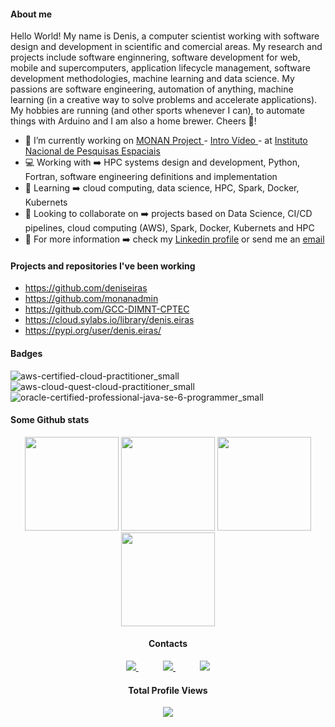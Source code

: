#### About me

Hello World! My name is Denis, a computer scientist working with software design and development in scientific and comercial areas. My research and projects include software enginnering, software development for web, mobile and supercomputers, application lifecycle management, software development methodologies, machine learning and data science. My passions are software engineering, automation of anything, machine learning (in a creative way to solve problems and accelerate applications). My hobbies are running (and other sports whenever I can), to automate things with Arduino and I am also a home brewer. Cheers 🍻!

- 🔭 I’m currently working on <a href="https://github.com/monanadmin"> MONAN Project </a> - <a href="https://www.youtube.com/watch?v=lq4pmpvqBIM&feature=emb_imp_woyt"> Intro Vídeo </a> - at <a href="https://www.gov.br/inpe">Instituto Nacional de Pesquisas Espaciais</a>
- 💻 Working with ➡️ HPC systems design and development, Python, Fortran, software engineering definitions and implementation
- 🌱 Learning ➡️ cloud computing, data science, HPC, Spark, Docker, Kubernets
- 👯 Looking to collaborate on ➡️ projects based on Data Science, CI/CD pipelines, cloud computing (AWS), Spark, Docker, Kubernets and HPC
- 💾 For more information ➡️ check my [Linkedin profile](https://www.linkedin.com/in/deniseiras) or send me an [email](mailto:denis.eiras@gmail.com)

#### Projects and repositories I've been working

- https://github.com/deniseiras
- https://github.com/monanadmin
- https://github.com/GCC-DIMNT-CPTEC
- https://cloud.sylabs.io/library/denis.eiras
- https://pypi.org/user/denis.eiras/

#### Badges

![aws-certified-cloud-practitioner_small](https://user-images.githubusercontent.com/6113640/221230852-5c8d9860-f855-43e4-b96d-d5c684ef542c.png)
![aws-cloud-quest-cloud-practitioner_small](https://user-images.githubusercontent.com/6113640/221230987-f16a373f-6686-4b8a-96ef-83ed6db2f570.png)
![oracle-certified-professional-java-se-6-programmer_small](https://user-images.githubusercontent.com/6113640/221231067-58db0aef-ad20-437d-b0ac-39acd4b774dc.png)

#### Some Github stats

<div align="center">
<img height="150em" src="https://github-readme-stats.vercel.app/api?username=deniseiras&show_icons=true&theme=transparent&include_all_commits=true&count_private=false&hide_border=true"/> 
<img height="150em" src="https://github-profile-summary-cards.vercel.app/api/cards/profile-details?username=deniseiras&theme=github_dark"/> 
<img height="150em" src="http://github-profile-summary-cards.vercel.app/api/cards/repos-per-language?username=deniseiras&theme=github_dark"/>
<img height="150em" src="http://github-profile-summary-cards.vercel.app/api/cards/most-commit-language?username=deniseiras&theme=github_dark"/>
 
  
#### Contacts

<p align="center">
    <a href="https://www.linkedin.com/in/deniseiras">
        <img src="https://img.shields.io/badge/linkedin-%230077B5.svg?&style=for-the-badge&logo=linkedin&logoColor=white&link=mailto:https://www.linkedin.com/in/deniseiras/">
    </a>
    &nbsp;&nbsp;&nbsp;&nbsp;&nbsp;&nbsp;&nbsp;&nbsp;&nbsp;
    <a href="mailto:denis.eiras@gmail.com">
        <img src="https://img.shields.io/badge/gmail-D14836?&style=for-the-badge&logo=gmail&logoColor=white&link=mailto:denis.eiras@gmail.com">
    </a>
        &nbsp;&nbsp;&nbsp;&nbsp;&nbsp;&nbsp;&nbsp;&nbsp;&nbsp;
    <a href="https://t.me/denis_eiras">
        <img  src="https://img.shields.io/badge/telegram-%23100000.svg?&style=for-the-badge&logo=telegram&logoColor=white&link=mailto:                           [https://web.telegram.org](https://t.me/denis_eiras)">
    </a>

</p>

<p align="center"> 

  #### Total Profile Views  <br>
 <p align="center"> 
   <img alingn="center" src="https://profile-counter.glitch.me/deniseiras/count.svg" />
 </p>

</p>
